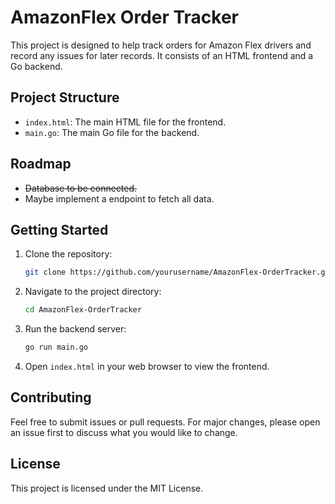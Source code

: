 # AmazonFlex Order Tracker

This project is designed to help track orders for Amazon Flex drivers and record any issues for later records. It consists of an HTML frontend and a Go backend.

## Project Structure

- `index.html`: The main HTML file for the frontend.
- `main.go`: The main Go file for the backend.

## Roadmap

- ~~Database to be connected.~~
- Maybe implement a endpoint to fetch all data.

## Getting Started

1. Clone the repository:

    ```sh
    git clone https://github.com/yourusername/AmazonFlex-OrderTracker.git
    ```

2. Navigate to the project directory:

    ```sh
    cd AmazonFlex-OrderTracker
    ```

3. Run the backend server:

    ```sh
    go run main.go
    ```

4. Open `index.html` in your web browser to view the frontend.

## Contributing

Feel free to submit issues or pull requests. For major changes, please open an issue first to discuss what you would like to change.

## License

This project is licensed under the MIT License.
